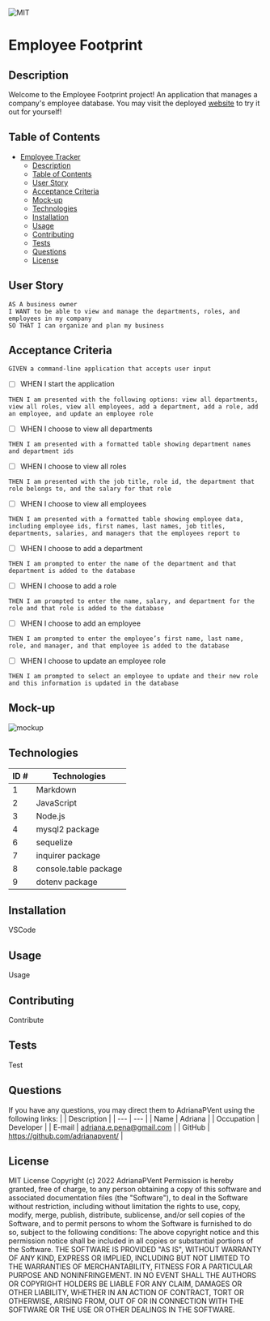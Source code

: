 ![MIT](https://img.shields.io/badge/License-MIT-blue)
# Employee Footprint
## Description
Welcome to the Employee Footprint project!
An application that manages a company's employee database.
You may visit the deployed [website]() to try it out for yourself!
## Table of Contents
- [Employee Tracker](#employee-tracker)
  - [Description](#description)
  - [Table of Contents](#table-of-contents)
  - [User Story](#user-story)
  - [Acceptance Criteria](#acceptance-criteria)
  - [Mock-up](#mock-up)
  - [Technologies](#technologies)
  - [Installation](#installation)
  - [Usage](#usage)
  - [Contributing](#contributing)
  - [Tests](#tests)
  - [Questions](#questions)
  - [License](#license)
## User Story
~~~
AS A business owner
I WANT to be able to view and manage the departments, roles, and employees in my company
SO THAT I can organize and plan my business
~~~
## Acceptance Criteria
~~~
GIVEN a command-line application that accepts user input
~~~
- [ ] WHEN I start the application
~~~
THEN I am presented with the following options: view all departments, view all roles, view all employees, add a department, add a role, add an employee, and update an employee role
~~~
- [ ] WHEN I choose to view all departments
~~~
THEN I am presented with a formatted table showing department names and department ids
~~~
- [ ] WHEN I choose to view all roles
~~~
THEN I am presented with the job title, role id, the department that role belongs to, and the salary for that role
~~~
- [ ] WHEN I choose to view all employees
~~~
THEN I am presented with a formatted table showing employee data, including employee ids, first names, last names, job titles, departments, salaries, and managers that the employees report to
~~~
- [ ] WHEN I choose to add a department
~~~
THEN I am prompted to enter the name of the department and that department is added to the database
~~~
- [ ] WHEN I choose to add a role
~~~
THEN I am prompted to enter the name, salary, and department for the role and that role is added to the database
~~~
- [ ] WHEN I choose to add an employee
~~~
THEN I am prompted to enter the employee’s first name, last name, role, and manager, and that employee is added to the database
~~~
- [ ] WHEN I choose to update an employee role
~~~
THEN I am prompted to select an employee to update and their new role and this information is updated in the database
~~~
## Mock-up
![mockup](./public/assets/images/schema-db.png)
## Technologies
| ID # | Technologies |
| --- | --- |
| 1 | Markdown |
| 2 | JavaScript |
| 3 | Node.js |
| 4 | mysql2 package |
| 6 | sequelize |
| 7 | inquirer package |
| 8 | console.table package |
| 9 | dotenv package |
## Installation
VSCode
## Usage
Usage
## Contributing
Contribute
## Tests
Test
## Questions
If you have any questions, you may direct them to AdrianaPVent using the following links:
| | Description |
| --- | --- |
| Name | Adriana |
| Occupation | Developer |
| E-mail | <adriana.e.pena@gmail.com> |
| GitHub | <https://github.com/adrianapvent/> |
## License
MIT License
Copyright (c) 2022 AdrianaPVent
Permission is hereby granted, free of charge, to any person obtaining a copy
of this software and associated documentation files (the "Software"), to deal
in the Software without restriction, including without limitation the rights
to use, copy, modify, merge, publish, distribute, sublicense, and/or sell
copies of the Software, and to permit persons to whom the Software is
furnished to do so, subject to the following conditions:
The above copyright notice and this permission notice shall be included in all
copies or substantial portions of the Software.
THE SOFTWARE IS PROVIDED "AS IS", WITHOUT WARRANTY OF ANY KIND, EXPRESS OR
IMPLIED, INCLUDING BUT NOT LIMITED TO THE WARRANTIES OF MERCHANTABILITY,
FITNESS FOR A PARTICULAR PURPOSE AND NONINFRINGEMENT. IN NO EVENT SHALL THE
AUTHORS OR COPYRIGHT HOLDERS BE LIABLE FOR ANY CLAIM, DAMAGES OR OTHER
LIABILITY, WHETHER IN AN ACTION OF CONTRACT, TORT OR OTHERWISE, ARISING FROM,
OUT OF OR IN CONNECTION WITH THE SOFTWARE OR THE USE OR OTHER DEALINGS IN THE
SOFTWARE.
